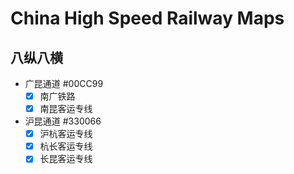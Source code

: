 # China High Speed Railway Maps

## 八纵八横

- 广昆通道 #00CC99
    - [x] 南广铁路
    - [x] 南昆客运专线

- 沪昆通道 #330066
    - [x] 沪杭客运专线
    - [x] 杭长客运专线
    - [x] 长昆客运专线